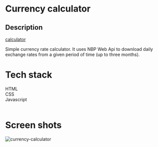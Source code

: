 # Currency calculator
## Description
[calculator](https://pako2425.github.io/currency-calculator)

Simple currency rate calculator. It uses NBP Web Api to download daily exchange rates from a given period of time (up to three months).
<br/>

# Tech stack
HTML <br/>
CSS <br/>
Javascript <br/>
<br/>

# Screen shots
![currency-calculator](https://github.com/Pako2425/currency-calculator/assets/84390058/1db0a58a-5ad6-43ba-9b41-cd31c448e5ef)
